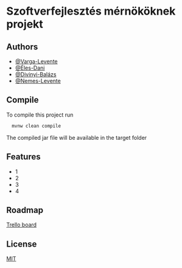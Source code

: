 
# Szoftverfejlesztés mérnököknek projekt


## Authors

- [@Varga-Levente](https://github.com/Varga-Levente)
- [@Éles-Dani](https://github.com/deles30)
- [@Divinyi-Balázs](https://github.com/leuk0)
- [@Nemes-Levente](https://github.com/NemesLevente18)

## Compile

To compile this project run

```bash
  mvnw clean compile
```
The compiled jar file will be available in the target folder

## Features

- 1
- 2
- 3
- 4

## Roadmap

[Trello board](https://trello.com/b/D0FF7BNE/szoftverfejleszt%C3%A9s-m%C3%A9rn%C3%B6k%C3%B6knek)

## License

[MIT](https://choosealicense.com/licenses/mit/)

